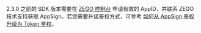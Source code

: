 <div class="mk-warning">

2.3.0 之前的 SDK 版本需要在 [ZEGO 控制台](https://console.zego.im/) 申请有效的 AppID，并联系 ZEGO 技术支持获取 AppSign。若您需要升级鉴权方式，可参考 [如何从 AppSign 鉴权升级为 Token 鉴权](http://doc-zh.zego.im/faq/token_upgrade?product=ExpressVideo)。
</div>








